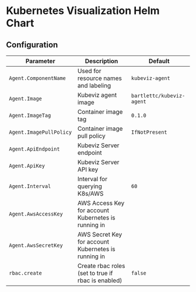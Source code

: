 # Kubernetes Visualization Helm Chart

## Configuration
| Parameter               | Description                           | Default                                                    |
| ----------------------- | ----------------------------------    | ---------------------------------------------------------- |
| `Agent.ComponentName` | Used for resource names and labeling | `kubeviz-agent` |
| `Agent.Image` | Kubeviz agent image | `bartlettc/kubeviz-agent` |
| `Agent.ImageTag` | Container image tag | `0.1.0` |
| `Agent.ImagePullPolicy` | Container image pull policy | `IfNotPresent` |
| `Agent.ApiEndpoint` | Kubeviz Server endpoint | ` ` |
| `Agent.ApiKey` | Kubeviz Server API key | ` ` |
| `Agent.Interval` | Interval for querying K8s/AWS | `60` |
| `Agent.AwsAccessKey` | AWS Access Key for account Kubernetes is running in | ` ` |
| `Agent.AwsSecretKey` | AWS Secret Key for account Kubernetes is running in | ` ` |
| `rbac.create` | Create rbac roles (set to true if rbac is enabled) | `false` |
